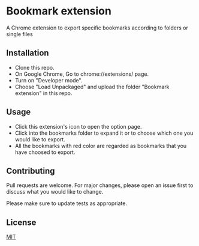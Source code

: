 # Bookmark extension

A Chrome extension to export specific bookmarks according to folders or single files

## Installation

- Clone this repo.
- On Google Chrome, Go to chrome://extensions/ page.
- Turn on "Developer mode".
- Choose "Load Unpackaged" and upload the folder "Bookmark extension" in this repo.

## Usage

- Click this extension's icon to open the option page.
- Click into the bookmarks folder to expand it or to choose which one you would like to export.
- All the bookmarks with red color are regarded as bookmarks that you have choosed to export.

## Contributing
Pull requests are welcome. For major changes, please open an issue first to discuss what you would like to change.

Please make sure to update tests as appropriate.

## License
[MIT](https://choosealicense.com/licenses/mit/)
